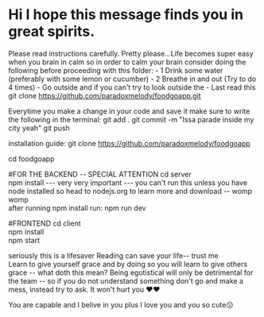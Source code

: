# Hi I hope this message finds you in great spirits.

Please read instructions carefully. 
Pretty please...Life becomes super easy when you brain in calm so in order to calm your brain 
consider doing the following before proceeding with this folder:
                                 - 1 Drink some water (preferably with some lemon or cucumber)
                                 - 2 Breathe in and out (Try to do 4 times)
                                 - Go outside and if you can't try to look outside the <i class="fa fa-window-open" aria-hidden="true"></i>
                                 - Last read this 
git clone https://github.com/paradoxmelody/foodgoapp.git

Everytime you make a change in your code and save it
make sure to write the following in the terminal: 
git add .
git commit -m "Issa parade inside my city yeah"
git push

installation guide:
git clone https://github.com/paradoxmelody/foodgoapp

cd foodgoapp

#FOR THE BACKEND -- SPECIAL ATTENTION
cd server  
npm install --- very very important --- you can't run this unless you have node installed
so head to nodejs.org to learn more and download -- womp womp  
after running npm install 
run: npm run dev  

#FRONTEND <i class="fas fa-people-carry    "></i>
cd client  
npm install  
npm start 

seriously this is a lifesaver 
Reading can save your life-- trust me  
Learn to give yourself grace and by doing so you will learn to give others grace --
what doth this mean? Being egotistical will only be detrimental for the team -- so if you do not understand
something don't go and make a mess, instead try to ask. It won't hurt you ❤️❤️

You are capable and I belive in you plus I love you and you so cute😗